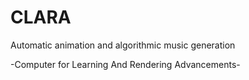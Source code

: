 # CLARA
Automatic animation and algorithmic music generation

-Computer for Learning And Rendering Advancements-
